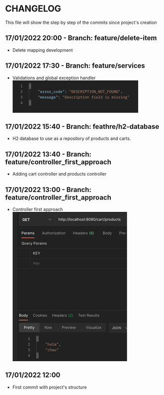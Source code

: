 
# CHANGELOG

This file will show the step by step of the commits since project's creation

## 17/01/2022 20:00 - Branch: feature/delete-item
- Delete mapping development

## 17/01/2022 17:30 - Branch: feature/services
- Validations and global exception handler
![img_1.png](img_1.png)

## 17/01/2022 15:40 - Branch: feathre/h2-database
- H2 database to use as a repository of products and carts.
  
## 17/01/2022 13:40 - Branch: feature/controller_first_approach
- Adding cart controller and products controller
  
## 17/01/2022 13:00 - Branch: feature/controller_first_approach
- Controller first approach
![img.png](img.png)

## 17/01/2022 12:00
- First commit with project's structure